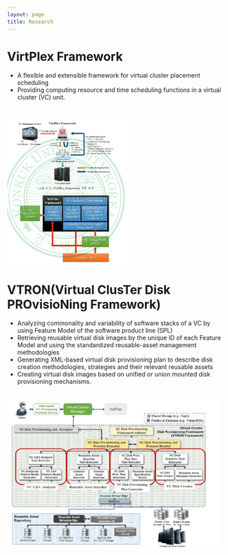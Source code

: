 ```yaml
---
layout: page
title: Research
---
```



# VirtPlex Framework
- A flexible and extensible framework for virtual cluster placement scheduling
- Providing computing resource and time scheduling functions in a virtual cluster (VC) unit.
<br/>
<img src="/assets/img/VirtPlex.png" height="350" title="VirtPlex_architecture"/>
<br/>

# VTRON(Virtual ClusTer Disk PROvisioNing Framework)
- Analyzing commonality and variability of software stacks of a VC by using Feature Model of the software product line (SPL)
- Retrieving reusable virtual disk images by the unique ID of each Feature Model and using the standardized reusable-asset management methodologies
- Generating XML-based virtual disk provisioning plan to describe disk creation methodologies, strategies and their relevant reusable assets
- Creating virtual disk images based on unified or union mounted disk provisioning mechanisms.
<br/>
<img src="/assets/img/VTRON _framework_architecture.png" height="350" title="VTRON_architecture"/>
<br/>
